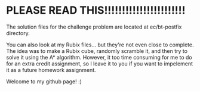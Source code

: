 # PLEASE READ THIS!!!!!!!!!!!!!!!!!!!!!!!

The solution files for the challenge problem are located at ec/bt-postfix directory.


You can also look at my Rubix files... but they're not even close to complete. The idea was to make a Rubix cube, randomly scramble it, and then try to solve it using the A* algorithm. However, it too time consuming for me to do for an extra credit assignment, so I leave it to you if you want to impelement it as a future homework assignment. 

Welcome to my github page! :)
